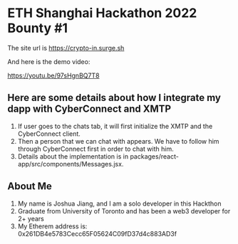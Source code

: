 # ETH Shanghai Hackathon 2022 Bounty #1

The site url is https://crypto-in.surge.sh

And here is the demo video:

https://youtu.be/97sHgnBQ7T8

## Here are some details about how I integrate my dapp with CyberConnect and XMTP

1. If user goes to the chats tab, it will first initialize the XMTP and the CyberConnect client.
2. Then a person that we can chat with appears. We have to follow him through CyberConnect first in order to chat with him.
3. Details about the implementation is in packages/react-app/src/components/Messages.jsx.


## About Me
 
 1. My name is Joshua Jiang, and I am a solo developer in this Hackthon
 2. Graduate from University of Toronto and has been a web3 developer for 2+ years
 3. My Etherem address is: 0x261DB4e5783Cecc65F05624C09fD37d4c883AD3f
